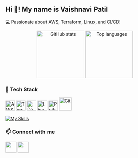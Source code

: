 <h2 align="left">Hi 👋! My name is Vaishnavi Patil </h2>
<p align="left">💻 Passionate about AWS, Terraform, Linux, and CI/CD!</p>

<div align="center">
  <img src="https://github-readme-stats.vercel.app/api?username=Vaishnavi-M-Patil&hide_title=false&hide_rank=false&show_icons=true&include_all_commits=true&count_private=true&theme=radical&locale=en&hide_border=false" height="150" alt="GitHub stats" />
  <img src="https://github-readme-stats.vercel.app/api/top-langs?username=Vaishnavi-M-Patil&layout=compact&langs_count=6&theme=radical&hide_border=false" height="150" alt="Top languages" />
</div>

###

<div align="left">
  <h3>🔧 Tech Stack</h3>
<img src="https://upload.wikimedia.org/wikipedia/commons/9/93/Amazon_Web_Services_Logo.svg" height="30" alt="AWS" />
  <img src="https://cdn.jsdelivr.net/gh/devicons/devicon/icons/terraform/terraform-original.svg" height="30" alt="Terraform" />
  <img src="https://cdn.jsdelivr.net/gh/devicons/devicon/icons/docker/docker-original.svg" height="30" alt="Docker" />
  <img src="https://cdn.jsdelivr.net/gh/devicons/devicon/icons/linux/linux-original.svg" height="30" alt="Linux" />
  <img src="https://cdn.jsdelivr.net/gh/devicons/devicon/icons/python/python-original.svg" height="30" alt="Python" />
   <img src="https://cdn.jsdelivr.net/gh/devicons/devicon/icons/git/git-original.svg" height="40" alt="Git" />
  </div>

   [![My Skills](https://skillicons.dev/icons?i=aws,terraform,docker,ansible,git,github&theme=light)](https://skillicons.dev)

###
<div align="left">
  <h3>📫 Connect with me</h3>
  <a href="mailto:vaishnavipatil6002@gmail.com"><img src="https://img.shields.io/static/v1?message=Gmail&logo=gmail&label=&color=D14836&logoColor=white&style=for-the-badge" height="35" /></a>
  <a href="https://www.linkedin.com/in/vaishnavi-m-patil/"><img src="https://img.shields.io/static/v1?message=LinkedIn&logo=linkedin&label=&color=0077B5&logoColor=white&style=for-the-badge" height="35" /></a>
</div>


